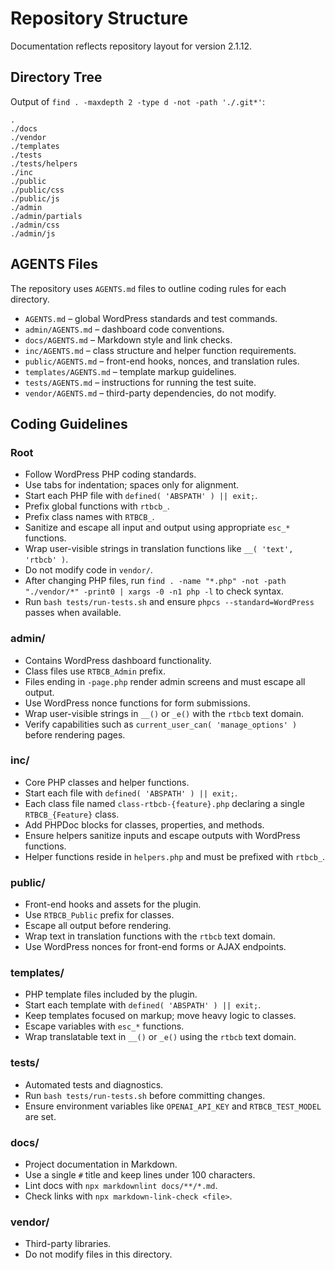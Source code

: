# Repository Structure

Documentation reflects repository layout for version 2.1.12.

## Directory Tree

Output of `find . -maxdepth 2 -type d -not -path './.git*'`:

```text
.
./docs
./vendor
./templates
./tests
./tests/helpers
./inc
./public
./public/css
./public/js
./admin
./admin/partials
./admin/css
./admin/js
```

## AGENTS Files

The repository uses `AGENTS.md` files to outline coding rules for each directory.

- `AGENTS.md` – global WordPress standards and test commands.
- `admin/AGENTS.md` – dashboard code conventions.
- `docs/AGENTS.md` – Markdown style and link checks.
- `inc/AGENTS.md` – class structure and helper function requirements.
- `public/AGENTS.md` – front-end hooks, nonces, and translation rules.
- `templates/AGENTS.md` – template markup guidelines.
- `tests/AGENTS.md` – instructions for running the test suite.
- `vendor/AGENTS.md` – third-party dependencies, do not modify.

## Coding Guidelines

### Root

- Follow WordPress PHP coding standards.
- Use tabs for indentation; spaces only for alignment.
- Start each PHP file with `defined( 'ABSPATH' ) || exit;`.
- Prefix global functions with `rtbcb_`.
- Prefix class names with `RTBCB_`.
- Sanitize and escape all input and output using appropriate `esc_*` functions.
- Wrap user-visible strings in translation functions like `__( 'text', 'rtbcb' )`.
- Do not modify code in `vendor/`.
- After changing PHP files, run `find . -name "*.php" -not -path "./vendor/*" -print0 | xargs -0 -n1 php -l` to check syntax.
- Run `bash tests/run-tests.sh` and ensure `phpcs --standard=WordPress` passes when available.

### admin/

- Contains WordPress dashboard functionality.
- Class files use `RTBCB_Admin` prefix.
- Files ending in `-page.php` render admin screens and must escape all output.
- Use WordPress nonce functions for form submissions.
- Wrap user-visible strings in `__()` or `_e()` with the `rtbcb` text domain.
- Verify capabilities such as `current_user_can( 'manage_options' )` before rendering pages.

### inc/

- Core PHP classes and helper functions.
- Start each file with `defined( 'ABSPATH' ) || exit;`.
- Each class file named `class-rtbcb-{feature}.php` declaring a single `RTBCB_{Feature}` class.
- Add PHPDoc blocks for classes, properties, and methods.
- Ensure helpers sanitize inputs and escape outputs with WordPress functions.
- Helper functions reside in `helpers.php` and must be prefixed with `rtbcb_`.

### public/

- Front-end hooks and assets for the plugin.
- Use `RTBCB_Public` prefix for classes.
- Escape all output before rendering.
- Wrap text in translation functions with the `rtbcb` text domain.
- Use WordPress nonces for front-end forms or AJAX endpoints.

### templates/

- PHP template files included by the plugin.
- Start each template with `defined( 'ABSPATH' ) || exit;`.
- Keep templates focused on markup; move heavy logic to classes.
- Escape variables with `esc_*` functions.
- Wrap translatable text in `__()` or `_e()` using the `rtbcb` text domain.

### tests/

- Automated tests and diagnostics.
- Run `bash tests/run-tests.sh` before committing changes.
- Ensure environment variables like `OPENAI_API_KEY` and `RTBCB_TEST_MODEL` are set.

### docs/

- Project documentation in Markdown.
- Use a single `#` title and keep lines under 100 characters.
- Lint docs with `npx markdownlint docs/**/*.md`.
- Check links with `npx markdown-link-check <file>`.

### vendor/

- Third-party libraries.
- Do not modify files in this directory.

